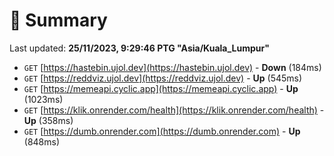 # 📖 Summary
Last updated: **25/11/2023, 9:29:46 PTG "Asia/Kuala_Lumpur"**

- `GET` [https://hastebin.ujol.dev](https://hastebin.ujol.dev) - **Down** (184ms)
- `GET` [https://reddviz.ujol.dev](https://reddviz.ujol.dev) - **Up** (545ms)
- `GET` [https://memeapi.cyclic.app](https://memeapi.cyclic.app) - **Up** (1023ms)
- `GET` [https://klik.onrender.com/health](https://klik.onrender.com/health) - **Up** (358ms)
- `GET` [https://dumb.onrender.com](https://dumb.onrender.com) - **Up** (848ms)
